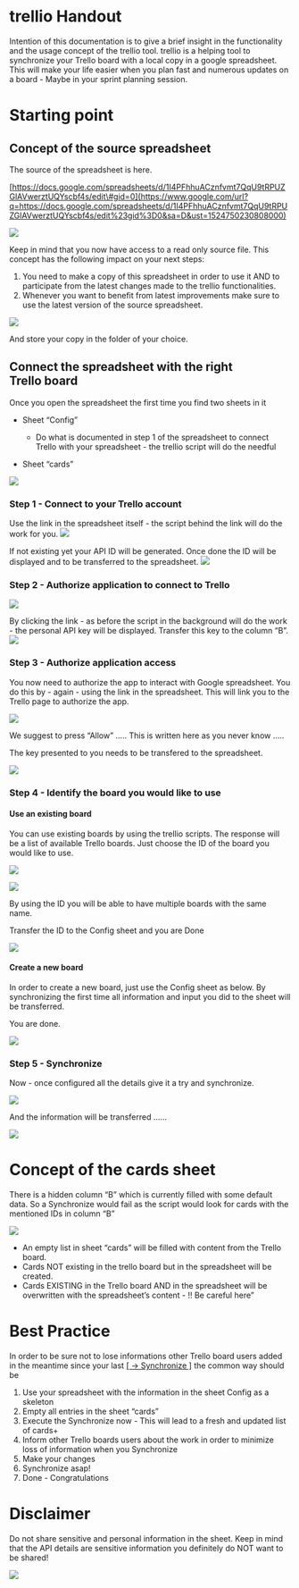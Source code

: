 trellio Handout
======

Intention of this documentation is to give a brief insight in the functionality and the usage concept of the trellio tool. trellio is a helping tool to synchronize your Trello board with a local copy in a
google spreadsheet. This will make your life easier when you plan fast and numerous updates on a board - Maybe in your sprint planning session.

<!--
## Commented out the initial table of content
[Starting point]
[Concept of the source spreadsheet]
[Connect the spreadsheet with the right Trello board]
[Step 1 - Connect to your Trello account]
[Step 2 - Authorize application to connect to Trello]
[Step 3 - Authorize application access]
[Step 4 - Identify the board you would like to use]
[Use an existing board]
[Create a new board]
[Step 5 - Synchronize]
[Concept of the cards sheet]
[Best Practice]
[Disclaimer]
-->

# Starting point

## Concept of the source spreadsheet

The source of the spreadsheet is here.

[https://docs.google.com/spreadsheets/d/1I4PFhhuACznfvmt7QqU9tRPUZGlAVwerztUQYscbf4s/edit\#gid=0](https://www.google.com/url?q=https://docs.google.com/spreadsheets/d/1I4PFhhuACznfvmt7QqU9tRPUZGlAVwerztUQYscbf4s/edit%23gid%3D0&sa=D&ust=1524750230808000)

![](images/image4.png)

Keep in mind that you now have access to a read only source file. This concept has the following impact on your next steps:

1.  You need to make a copy of this spreadsheet in order to use it AND to participate from the latest changes made to the trellio functionalities.
2.  Whenever you want to benefit from latest improvements make sure to use the latest version of the source spreadsheet.

![](images/image8.png)

And store your copy in the folder of your choice.

## Connect the spreadsheet with the right Trello board

Once you open the spreadsheet the first time you find two sheets in it

+ Sheet “Config”

	+ Do what is documented in step 1 of the spreadsheet to connect Trello with your spreadsheet - the trellio script will do the needful

+ Sheet “cards”

![](images/image10.png)

### Step 1 - Connect to your Trello account

Use the link in the spreadsheet itself - the script behind the link will do the work for you.
![](images/image1.png)

If not existing yet your API ID will be generated. Once done the ID will be displayed and to be transferred to the spreadsheet.
![](images/image9.png)



### Step 2 - Authorize application to connect to Trello

![](images/image5.png)

By clicking the link - as before the script in the background will do the work - the personal API key will be displayed. Transfer this key to the column “B”.
![](images/image3.png)

### Step 3 - Authorize application access

You now need to authorize the app to interact with Google spreadsheet. You do this by - again - using the link in the spreadsheet. This will link you to the Trello page to authorize the app.

![](images/image2.png)

We suggest to press “Allow” ….. This is written here as you never know …..

The key presented to you needs to be transfered to the spreadsheet.

![](images/image11.png)

### Step 4 - Identify the board you would like to use

#### Use an existing board

You can use existing boards by using the trellio scripts. The response will be a list of available Trello boards. Just choose the ID of the board you would like to use.

![](images/image16.png)

![](images/image12.png)

By using the ID you will be able to have multiple boards with the same name.

Transfer the ID to the Config sheet and you are Done

![](images/image7.png)

#### Create a new board

In order to create a new board, just use the Config sheet as below. By synchronizing the first time all information and input you did to the sheet will be transferred.

You are done.

![](images/image6.png)

### Step 5 - Synchronize

Now - once configured all the details give it a try and synchronize.

![](images/image13.png)

And the information will be transferred ……

![](images/image15.png)

# Concept of the cards sheet

There is a hidden column “B” which is currently filled with some default data. So a Synchronize would fail
as the script would look for cards with the mentioned IDs in column “B”

![](images/image14.png)

- An empty list in sheet “cards” will be filled with content from the Trello board.
- Cards NOT existing in the trello board but in the spreadsheet will be created.
- Cards EXISTING in the Trello board AND in the spreadsheet will be overwritten with the spreadsheet’s content - !! Be careful here”

# Best Practice

In order to be sure not to lose informations other Trello board users
added in the meantime since your last [[ -\> Synchronize
]](#h.muu0g9suw0pp) the common way should be

1.  Use your spreadsheet with the information in the sheet Config as a skeleton
2.  Empty all entries in the sheet “cards” 
3.  Execute the Synchronize now - This will lead to a fresh and updated list of cards+
4.  Inform other Trello boards users about the work in order to minimize loss of information when you Synchronize 
5.  Make your changes
6.  Synchronize asap!
7.  Done - Congratulations

# Disclaimer

Do not share sensitive and personal information in the sheet. Keep in
mind that the API details are sensitive information you definitely do
NOT want to be shared!

![](images/image6.png)



